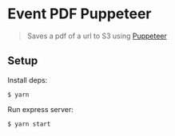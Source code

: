 # Event PDF Puppeteer

> Saves a pdf of a url to S3 using [Puppeteer](https://github.com/GoogleChrome/puppeteer)

## Setup

Install deps:

```shell
$ yarn
```

Run express server:

```shell
$ yarn start
```
